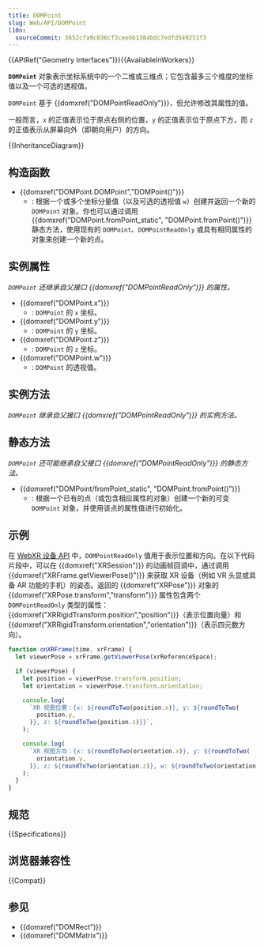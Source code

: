 ```yaml
---
title: DOMPoint
slug: Web/API/DOMPoint
l10n:
  sourceCommit: 3652cfa9c036cf3ceebb1384bdc7edfd549251f3
---
```


{{APIRef("Geometry Interfaces")}}{{AvailableInWorkers}}

**`DOMPoint`** 对象表示坐标系统中的一个二维或三维点；它包含最多三个维度的坐标值以及一个可选的透视值。

`DOMPoint` 基于 {{domxref("DOMPointReadOnly")}}，但允许修改其属性的值。

一般而言，`x` 的正值表示位于原点右侧的位置，`y` 的正值表示位于原点下方，而 `z` 的正值表示从屏幕向外（即朝向用户）的方向。

{{InheritanceDiagram}}

## 构造函数

- {{domxref("DOMPoint.DOMPoint","DOMPoint()")}}
  - : 根据一个或多个坐标分量值（以及可选的透视值 `w`）创建并返回一个新的 `DOMPoint` 对象。你也可以通过调用 {{domxref("DOMPoint.fromPoint_static", "DOMPoint.fromPoint()")}} 静态方法，使用现有的 `DOMPoint`、`DOMPointReadOnly` 或具有相同属性的对象来创建一个新的点。

## 实例属性

_`DOMPoint` 还继承自父接口 {{domxref("DOMPointReadOnly")}} 的属性。_

- {{domxref("DOMPoint.x")}}
  - : `DOMPoint` 的 `x` 坐标。
- {{domxref("DOMPoint.y")}}
  - : `DOMPoint` 的 `y` 坐标。
- {{domxref("DOMPoint.z")}}
  - : `DOMPoint` 的 `z` 坐标。
- {{domxref("DOMPoint.w")}}
  - : `DOMPoint` 的透视值。

## 实例方法

_`DOMPoint` 继承自父接口 {{domxref("DOMPointReadOnly")}} 的实例方法。_

## 静态方法

_`DOMPoint` 还可能继承自父接口 {{domxref("DOMPointReadOnly")}} 的静态方法。_

- {{domxref("DOMPoint/fromPoint_static", "DOMPoint.fromPoint()")}}
  - : 根据一个已有的点（或包含相应属性的对象）创建一个新的可变 `DOMPoint` 对象，并使用该点的属性值进行初始化。

## 示例

在 [WebXR 设备 API](/zh-CN/docs/Web/API/WebXR_Device_API) 中，`DOMPointReadOnly` 值用于表示位置和方向。在以下代码片段中，可以在 {{domxref("XRSession")}} 的动画帧回调中，通过调用 {{domxref("XRFrame.getViewerPose()")}} 来获取 XR 设备（例如 VR 头显或具备 AR 功能的手机）的姿态。返回的 {{domxref("XRPose")}} 对象的 {{domxref("XRPose.transform","transform")}} 属性包含两个 `DOMPointReadOnly` 类型的属性：{{domxref("XRRigidTransform.position","position")}}（表示位置向量）和 {{domxref("XRRigidTransform.orientation","orientation")}}（表示四元数方向）。

```js
function onXRFrame(time, xrFrame) {
  let viewerPose = xrFrame.getViewerPose(xrReferenceSpace);

  if (viewerPose) {
    let position = viewerPose.transform.position;
    let orientation = viewerPose.transform.orientation;

    console.log(
      `XR 视图位置：{x: ${roundToTwo(position.x)}, y: ${roundToTwo(
        position.y,
      )}, z: ${roundToTwo(position.z)}}`,
    );

    console.log(
      `XR 视图方向：{x: ${roundToTwo(orientation.x)}, y: ${roundToTwo(
        orientation.y,
      )}, z: ${roundToTwo(orientation.z)}, w: ${roundToTwo(orientation.w)}}`,
    );
  }
}
```

## 规范

{{Specifications}}

## 浏览器兼容性

{{Compat}}

## 参见

- {{domxref("DOMRect")}}
- {{domxref("DOMMatrix")}}
